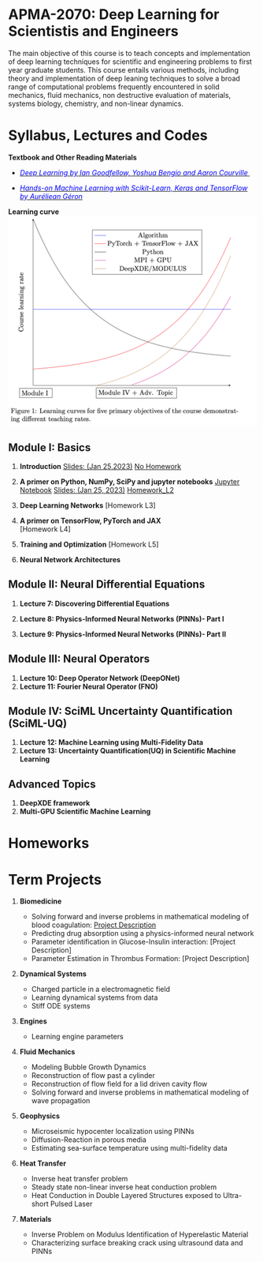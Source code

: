 # APMA-2070: Deep Learning for Scientistis and Engineers

The main objective of this course is to teach concepts and implementation of deep learning techniques for scientific and engineering problems to first year graduate students. This course entails various methods, including theory and implementation of deep leaning techniques to solve a broad range of computational problems frequently encountered in solid mechanics, fluid mechanics, non destructive evaluation of materials, systems biology, chemistry, and non-linear dynamics.



# Syllabus, Lectures and Codes 


**Textbook and Other Reading Materials** 

* [<span style="color:blue"> <em>Deep Learning by Ian Goodfellow, Yoshua Bengio and Aaron Courville </em> </span>](https://www.deeplearningbook.org)

* [<span style="color:blue"> <em>Hands-on Machine Learning with Scikit-Learn, Keras and TensorFlow by Auréliean Géron</em> </span>](https://www.amazon.com/Hands-Machine-Learning-Scikit-Learn-TensorFlow/dp/1492032646)

**Learning curve**
![Learning curve](images/learning_curve.png?raw=true "Title") 


## Module I: Basics 

1. **Introduction** [Slides: (Jan 25,2023)](https://www.dropbox.com/s/nct8ohrir7ogiy0/Lecture_01_Introduction.pptx?dl=0) 
   [No Homework]()   
2. **A primer on Python, NumPy, SciPy and jupyter notebooks** [Jupyter Notebook](https://github.com/raj-brown/APMA2070/blob/main/Lecture_2_Notebook/python_primer.ipynb) [Slides: (Jan 25, 2023)](https://www.dropbox.com/s/r6olq0vijentewj/Lecture_02_Primer_Python_Final.pptx?dl=0)
   [Homework\_L2](Homeworks/HW\_L2.pdf)

3. **Deep Learning Networks** 
   [Homework L3]

4. **A primer on TensorFlow, PyTorch and JAX**  
    [Homework L4]

5. **Training and Optimization** 
    [Homework L5]

6. **Neural Network Architectures** 

[Feb 15, 2023: end of Module I Homework L6]::

## Module II: Neural Differential Equations

1. **Lecture 7: Discovering Differential Equations**

2. **Lecture 8: Physics-Informed Neural Networks (PINNs)- Part I**

3. **Lecture 9: Physics-Informed Neural Networks (PINNs)- Part II**


## Module III: Neural Operators

1. **Lecture 10: Deep Operator Network (DeepONet)**
2. **Lecture 11: Fourier Neural Operator (FNO)**


## Module IV: SciML Uncertainty Quantification (SciML-UQ)

1. **Lecture 12: Machine Learning using Multi-Fidelity Data**
2. **Lecture 13: Uncertainty Quantification(UQ) in Scientific Machine Learning**



## Advanced Topics

1. **DeepXDE framework**
2. **Multi-GPU Scientific Machine Learning** 



# Homeworks



# Term Projects

1. **Biomedicine**
   * Solving forward and inverse problems in mathematical modeling of blood coagulation: [Project Description](Projects/Projects1/blood_coagulation.pdf)  
   * Predicting drug absorption using a physics-informed neural network
   * Parameter identification in Glucose-Insulin interaction: [Project Description]
   * Parameter Estimation in Thrombus Formation: [Project Description]

2. **Dynamical Systems**
   * Charged particle in a electromagnetic field 
   * Learning dynamical systems from data
   * Stiff ODE systems

3. **Engines**
   * Learning engine parameters

4. **Fluid Mechanics**
   * Modeling Bubble Growth Dynamics
   * Reconstruction of flow past a cylinder
   * Reconstruction of flow field for a lid driven cavity flow
   * Solving forward and inverse problems in mathematical modeling of wave propagation

5. **Geophysics**
   * Microseismic hypocenter localization using PINNs
   * Diffusion-Reaction in porous media
   * Estimating sea-surface temperature using multi-fidelity data

6. **Heat Transfer**
   * Inverse heat transfer problem
   * Steady state non-linear inverse heat conduction problem
   * Heat Conduction in Double Layered Structures exposed to Ultra-short Pulsed Laser

7. **Materials**
   * Inverse Problem on Modulus Identification of Hyperelastic Material
   * Characterizing surface breaking crack using ultrasound data and PINNs

